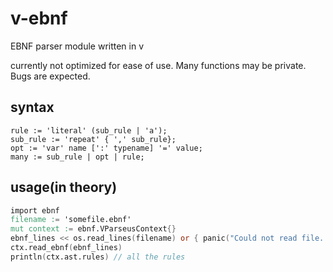 # v-ebnf
EBNF parser module written in v

currently not optimized for ease of use.
Many functions may be private.
Bugs are expected.

## syntax
```ebnf
rule := 'literal' (sub_rule | 'a');
sub_rule := 'repeat' { ',' sub_rule};
opt := 'var' name [':' typename] '=' value;
many := sub_rule | opt | rule;
```
## usage(in theory)
```v
import ebnf
filename := 'somefile.ebnf'
mut context := ebnf.VParseusContext{}
ebnf_lines << os.read_lines(filename) or { panic("Could not read file...")}
ctx.read_ebnf(ebnf_lines)
println(ctx.ast.rules) // all the rules
```

